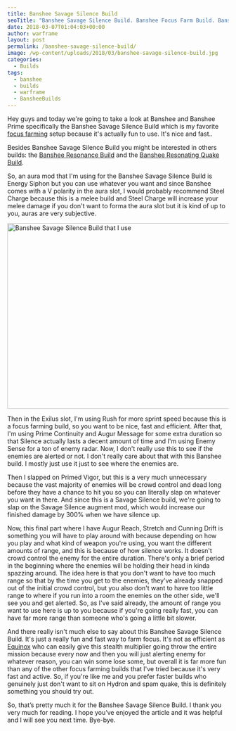 ```yaml
---
title: Banshee Savage Silence Build
seoTitle: "Banshee Savage Silence Build. Banshee Focus Farm Build. Banshee Build"
date: 2018-03-07T01:04:03+00:00
author: warframe
layout: post
permalink: /banshee-savage-silence-build/
image: /wp-content/uploads/2018/03/banshee-savage-silence-build.jpg
categories:
  - Builds
tags:
  - banshee
  - builds
  - warframe
  - BansheeBuilds
---
```

Hey guys and today we're going to take a look at Banshee and Banshee Prime specifically the Banshee Savage Silence Build which is my favorite [focus farming](https://warframeblog.com/how-to-farm-focus-points/) setup because it's actually fun to use. It's nice and fast..<!--more-->

Besides Banshee Savage Silence Build you might be interested in others builds: the [Banshee Resonance Build](https://warframeblog.com/banshee-resonance-build/) and the [Banshee Resonating Quake Build](https://warframeblog.com/banshee-resonating-quake-build/).

So, an aura mod that I'm using for the Banshee Savage Silence Build is Energy Siphon but you can use whatever you want and since Banshee comes with a V polarity in the aura slot, I would probably recommend Steel Charge because this is a melee build and Steel Charge will increase your melee damage if you don't want to forma the aura slot but it is kind of up to you, auras are very subjective.

<img src="https://warframeblog.com/wp-content/uploads/2018/03/banshee-savage-silence-build-warframe-1024x576.png" title="Warframe Banshee Savage Silence Build" alt="Banshee Savage Silence Build that I use" width="750" height="422" class="alignnone size-large wp-image-1044" srcset="https://warframeblog.com/wp-content/uploads/2018/03/banshee-savage-silence-build-warframe-1024x576.png 1024w, https://warframeblog.com/wp-content/uploads/2018/03/banshee-savage-silence-build-warframe-300x169.png 300w, https://warframeblog.com/wp-content/uploads/2018/03/banshee-savage-silence-build-warframe-768x432.png 768w" sizes="(max-width: 750px) 100vw, 750px" />

Then in the Exilus slot, I'm using Rush for more sprint speed because this is a focus farming build, so you want to be nice, fast and efficient. After that, I'm using Prime Continuity and Augur Message for some extra duration so that Silence actually lasts a decent amount of time and I'm using Enemy Sense for a ton of enemy radar. Now, I don't really use this to see if the enemies are alerted or not. I don't really care about that with this Banshee build. I mostly just use it just to see where the enemies are.

Then I slapped on Primed Vigor, but this is a very much unnecessary because the vast majority of enemies will be crowd control and dead long before they have a chance to hit you so you can literally slap on whatever you want in there. And since this is a Savage Silence build, we're going to slap on the Savage Silence augment mod, which would increase our finished damage by 300% when we have silence up.

Now, this final part where I have Augur Reach, Stretch and Cunning Drift is something you will have to play around with because depending on how you play and what kind of weapon you're using, you want the different amounts of range, and this is because of how silence works. It doesn't crowd control the enemy for the entire duration. There's only a brief period in the beginning where the enemies will be holding their head in kinda spazzing around. The idea here is that you don't want to have too much range so that by the time you get to the enemies, they've already snapped out of the initial crowd control, but you also don't want to have too little range to where if you run into a room the enemies on the other side, we'll see you and get alerted. So, as I've said already, the amount of range you want to use here is up to you because if you're going really fast, you can have far more range than someone who's going a little bit slower.

And there really isn't much else to say about this Banshee Savage Silence Build. It's just a really fun and fast way to farm focus. It's not as efficient as [Equinox](https://warframeblog.com/equinox-focus-farm-build/) who can easily give this stealth multiplier going throw the entire mission because every now and then you will just alerting enemy for whatever reason, you can win some lose some, but overall it is far more fun than any of the other focus farming builds that I've tried because it's very fast and active. So, if you're like me and you prefer faster builds who genuinely just don't want to sit on Hydron and spam quake, this is definitely something you should try out.

So, that’s pretty much it for the Banshee Savage Silence Build. I thank you very much for reading. I hope you’ve enjoyed the article and it was helpful and I will see you next time. Bye-bye.